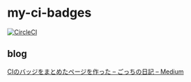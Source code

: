 # my-ci-badges

[![CircleCI](https://circleci.com/gh/YutaGoto/my-ci-badges.svg?style=svg)](https://circleci.com/gh/YutaGoto/my-ci-badges)

## blog

[CIのバッジをまとめたページを作った – ごっちの日記 – Medium](https://medium.com/@gggooottto/ci%E3%81%AE%E3%83%90%E3%83%83%E3%82%B8%E3%82%92%E3%81%BE%E3%81%A8%E3%82%81%E3%81%9F%E3%83%9A%E3%83%BC%E3%82%B8%E3%82%92%E4%BD%9C%E3%81%A3%E3%81%9F-58c17a5c4fb0)


